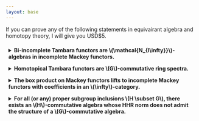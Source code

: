 ```yaml
---
layout: base
---
```


<script type="text/javascript" src="https://cdn.mathjax.org/mathjax/latest/MathJax.js?config=TeX-AMS-MML_HTMLorMML"> </script> 

<style>
details {
  border-radius: 4px;
  padding: 0.5em 0.5em 0;
}

summary {
  font-weight: bold;
  margin: -0.5em -0.5em 0;
  padding: 0.5em;
}

details[open] {
  padding: 0.5em;
}

details[open] summary {
  margin-bottom: 0.5em;
}
</style>

If you can prove any of the following statements in equivairant algebra and homotopy theory, I will give you USD$5.

<details>
    <summary>
        Bi-incomplete Tambara functors are \(\mathcal{N_{I\infty}}\)-algebras in incomplete Mackey functors.
    </summary>
</details>

<details>
    <summary>
        Homotopical Tambara functors are \(G\)-commutative ring spectra.
    </summary>
</details>

<details>
    <summary>
        The box product on Mackey functors lifts to incomplete Mackey functors with coefficients in an \(\infty\)-category.
    </summary>
</details>

<details>
    <summary>
        For all (or any) proper subgroup inclusions \(H \subset G\), there exists an \(H\)-commutative algebra whose HHR norm does not admit the structure of a \(G\)-commutative algebra.
    </summary>
</details>


